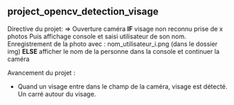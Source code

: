 ## project_opencv_detection_visage ##

Directive du projet:
=> Ouverture caméra
**IF** visage non reconnu prise de x photos
	Puis affichage console et saisi utilisateur de son nom.
	Enregistrement de la photo avec : nom_utilisateur_i.png (dans le dossier img)
**ELSE** afficher le nom de la personne dans la console et continuer la caméra

Avancement du projet :
- Quand un visage entre dans le champ de la caméra, visage est détecté. Un carré autour du visage.
